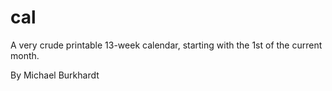 # cal

A very crude printable 13-week calendar, starting with the 1st of the current month.

By Michael Burkhardt
